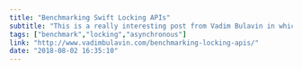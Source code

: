 ```yaml
---
title: "Benchmarking Swift Locking APIs"
subtitle: "This is a really interesting post from Vadim Bulavin in which he benchmarks Swift locking APIs. While the results are not entirely surprising, I was surprised by how bad one particular API performed."
tags: ["benchmark","locking","asynchronous"]
link: "http://www.vadimbulavin.com/benchmarking-locking-apis/"
date: "2018-08-02 16:35:10"
---
```

